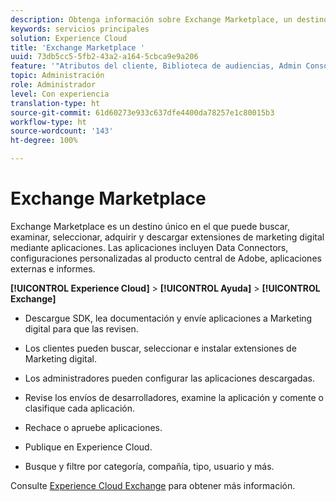 ```yaml
---
description: Obtenga información sobre Exchange Marketplace, un destino único en el que puede buscar, examinar, seleccionar, adquirir y descargar extensiones de marketing digital a través de aplicaciones.
keywords: servicios principales
solution: Experience Cloud
title: 'Exchange Marketplace '
uuid: 73db5cc5-5fb2-43a2-a164-5cbca9e9a206
feature: '"Atributos del cliente, Biblioteca de audiencias, Admin Console"'
topic: Administración
role: Administrador
level: Con experiencia
translation-type: ht
source-git-commit: 61d60273e933c637dfe4400da78257e1c80015b3
workflow-type: ht
source-wordcount: '143'
ht-degree: 100%

---
```



# Exchange Marketplace

Exchange Marketplace es un destino único en el que puede buscar, examinar, seleccionar, adquirir y descargar extensiones de marketing digital mediante aplicaciones. Las aplicaciones incluyen Data Connectors, configuraciones personalizadas al producto central de Adobe, aplicaciones externas e informes.

**[!UICONTROL Experience Cloud]** > **[!UICONTROL Ayuda]** > **[!UICONTROL Exchange]**

* Descargue SDK, lea documentación y envíe aplicaciones a Marketing digital para que las revisen.

* Los clientes pueden buscar, seleccionar e instalar extensiones de Marketing digital.

* Los administradores pueden configurar las aplicaciones descargadas.

* Revise los envíos de desarrolladores, examine la aplicación y comente o clasifique cada aplicación.

* Rechace o apruebe aplicaciones.

* Publique en Experience Cloud.

* Busque y filtre por categoría, compañía, tipo, usuario y más.

Consulte [Experience Cloud Exchange](https://exchange.adobe.com/experiencecloud.html) para obtener más información.
